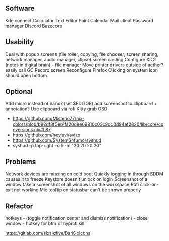 ## Software
Kde connect
Calculator
Text Editor
Paint
Calendar
Mail client
Password manager
Discord
Bazecore

## Usability
Deal with popup screens (file roller, copying, file chooser, screen sharing, network manager, audio manager, clipse)
screen casting
Configure XDG (notes in digital brain) - file manager
Move printer drivers outside of aether?
easily call GC
Record screen
Reconfigure Firefox
Clicking on system icon should open bottom

## Optional

Add micro instead of nano? (set $EDITOR)
add screenshot to clipboard + annotation?
Use clipboard via rofi
Kitty grab
OSD
- https://github.com/Misterio77/nix-colors/blob/b92df8f5eb1fa20d8e09810c03c9dc0d94ef2820/lib/core/conversions.nix#L87
- https://github.com/heyjuvi/avizo
- https://github.com/System64fumo/syshud
- syshud -p top-right -o h -m "20 20 20 20"

## Problems
Network devices are missing on cold boot
Quickly logging in through SDDM causes it to freeze
Keystore doesn't unlock on login
Screenshot of a window take a screenshot of all windows on the workspace
Rofi click-on-exit not working
Mic tooltip on statusbar can't be shown properly

## Refactor
hotkeys
	- (toggle notification center and dismiss notification)
	- close window
	- hotkey for btm of hyprctl kill

https://gitlab.com/sixsixfive/DarK-oicons
